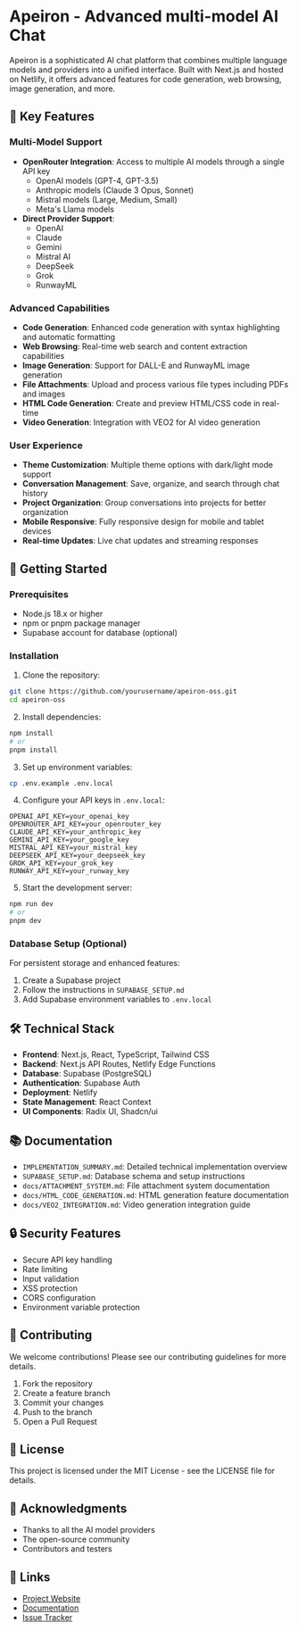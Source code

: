 # Apeiron - Advanced multi-model AI Chat

Apeiron is a sophisticated AI chat platform that combines multiple language models and providers into a unified interface. Built with Next.js and hosted on Netlify, it offers advanced features for code generation, web browsing, image generation, and more.

## 🌟 Key Features

### Multi-Model Support
- **OpenRouter Integration**: Access to multiple AI models through a single API key
  - OpenAI models (GPT-4, GPT-3.5)
  - Anthropic models (Claude 3 Opus, Sonnet)
  - Mistral models (Large, Medium, Small)
  - Meta's Llama models
- **Direct Provider Support**:
  - OpenAI
  - Claude
  - Gemini
  - Mistral AI
  - DeepSeek
  - Grok
  - RunwayML

### Advanced Capabilities
- **Code Generation**: Enhanced code generation with syntax highlighting and automatic formatting
- **Web Browsing**: Real-time web search and content extraction capabilities
- **Image Generation**: Support for DALL-E and RunwayML image generation
- **File Attachments**: Upload and process various file types including PDFs and images
- **HTML Code Generation**: Create and preview HTML/CSS code in real-time
- **Video Generation**: Integration with VEO2 for AI video generation

### User Experience
- **Theme Customization**: Multiple theme options with dark/light mode support
- **Conversation Management**: Save, organize, and search through chat history
- **Project Organization**: Group conversations into projects for better organization
- **Mobile Responsive**: Fully responsive design for mobile and tablet devices
- **Real-time Updates**: Live chat updates and streaming responses

## 🚀 Getting Started

### Prerequisites
- Node.js 18.x or higher
- npm or pnpm package manager
- Supabase account for database (optional)

### Installation

1. Clone the repository:
```bash
git clone https://github.com/yourusername/apeiron-oss.git
cd apeiron-oss
```

2. Install dependencies:
```bash
npm install
# or
pnpm install
```

3. Set up environment variables:
```bash
cp .env.example .env.local
```

4. Configure your API keys in `.env.local`:
```env
OPENAI_API_KEY=your_openai_key
OPENROUTER_API_KEY=your_openrouter_key
CLAUDE_API_KEY=your_anthropic_key
GEMINI_API_KEY=your_google_key
MISTRAL_API_KEY=your_mistral_key
DEEPSEEK_API_KEY=your_deepseek_key
GROK_API_KEY=your_grok_key
RUNWAY_API_KEY=your_runway_key
```

5. Start the development server:
```bash
npm run dev
# or
pnpm dev
```

### Database Setup (Optional)
For persistent storage and enhanced features:
1. Create a Supabase project
2. Follow the instructions in `SUPABASE_SETUP.md`
3. Add Supabase environment variables to `.env.local`

## 🛠️ Technical Stack

- **Frontend**: Next.js, React, TypeScript, Tailwind CSS
- **Backend**: Next.js API Routes, Netlify Edge Functions
- **Database**: Supabase (PostgreSQL)
- **Authentication**: Supabase Auth
- **Deployment**: Netlify
- **State Management**: React Context
- **UI Components**: Radix UI, Shadcn/ui

## 📚 Documentation

- `IMPLEMENTATION_SUMMARY.md`: Detailed technical implementation overview
- `SUPABASE_SETUP.md`: Database schema and setup instructions
- `docs/ATTACHMENT_SYSTEM.md`: File attachment system documentation
- `docs/HTML_CODE_GENERATION.md`: HTML generation feature documentation
- `docs/VEO2_INTEGRATION.md`: Video generation integration guide

## 🔒 Security Features

- Secure API key handling
- Rate limiting
- Input validation
- XSS protection
- CORS configuration
- Environment variable protection

## 🤝 Contributing

We welcome contributions! Please see our contributing guidelines for more details.

1. Fork the repository
2. Create a feature branch
3. Commit your changes
4. Push to the branch
5. Open a Pull Request

## 📄 License

This project is licensed under the MIT License - see the LICENSE file for details.

## 🙏 Acknowledgments

- Thanks to all the AI model providers
- The open-source community
- Contributors and testers

## 🔗 Links

- [Project Website](https://apeiron.app)
- [Documentation](https://docs.apeiron.app)
- [Issue Tracker](https://github.com/yourusername/apeiron-oss/issues)
